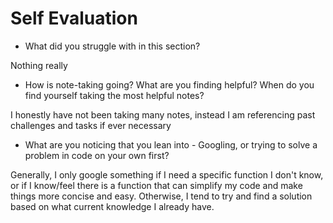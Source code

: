 # Self Evaluation

- What did you struggle with in this section?

Nothing really

- How is note-taking going? What are you finding helpful? When do you find yourself taking the most helpful notes?

I honestly have not been taking many notes, instead I am referencing past challenges and tasks if ever necessary

- What are you noticing that you lean into - Googling, or trying to solve a problem in code on your own first?

Generally, I only google something if I need a specific function I don't know, or if I know/feel there is a function that can simplify my code and make things more concise and easy. Otherwise, I tend to try and find a solution based on what current knowledge I already have.
